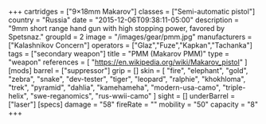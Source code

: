 +++
cartridges = ["9×18mm Makarov"]
classes = ["Semi-automatic pistol"]
country = "Russia"
date = "2015-12-06T09:38:11-05:00"
description = "9mm short range hand gun with high stopping power, favored by Spetsnaz."
groupId = 2
image = "/images/gear/pmm.jpg"
manufacturers = ["Kalashnikov Concern"]
operators = ["Glaz","Fuze","Kapkan","Tachanka"]
tags = ["secondary weapon"]
title = "PMM (Makarov PMM)"
type = "weapon"
references = [
  "https://en.wikipedia.org/wiki/Makarov_pistol"
]
[mods]
  barrel = ["suppressor"]
  grip = []
  skin = [
    "fire",
    "elephant",
    "gold",
    "zebra",
    "snake",
    "dev-tester",
    "tiger",
    "leopard",
    "ralphie",
    "khokhloma",
    "trek",
    "pyramid",
    "dahlia",
    "kamehameha",
    "modern-usa-camo",
    "triple-helix",
    "swe-reganomics",
    "rus-wwii-camo"
  ]
  sight = []
  underBarrel = ["laser"]
[specs]
  damage = "58"
  fireRate = ""
  mobility = "50"
  capacity = "8"
+++
